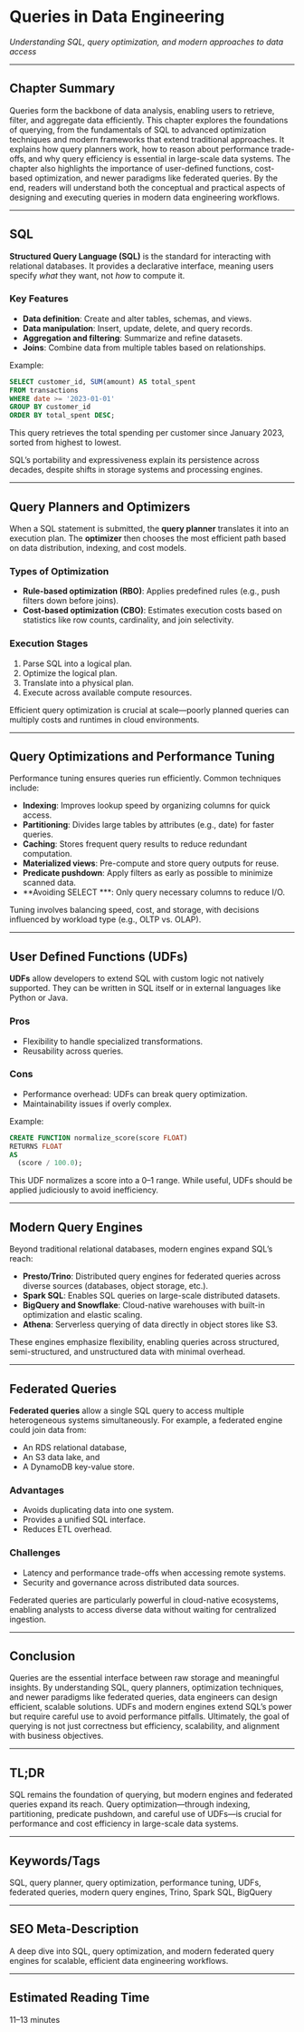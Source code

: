 # Queries in Data Engineering  
*Understanding SQL, query optimization, and modern approaches to data access*  

---

## Chapter Summary  
Queries form the backbone of data analysis, enabling users to retrieve, filter, and aggregate data efficiently. This chapter explores the foundations of querying, from the fundamentals of SQL to advanced optimization techniques and modern frameworks that extend traditional approaches. It explains how query planners work, how to reason about performance trade-offs, and why query efficiency is essential in large-scale data systems. The chapter also highlights the importance of user-defined functions, cost-based optimization, and newer paradigms like federated queries. By the end, readers will understand both the conceptual and practical aspects of designing and executing queries in modern data engineering workflows.  

---

## SQL  
**Structured Query Language (SQL)** is the standard for interacting with relational databases. It provides a declarative interface, meaning users specify *what* they want, not *how* to compute it.  

### Key Features  
- **Data definition**: Create and alter tables, schemas, and views.  
- **Data manipulation**: Insert, update, delete, and query records.  
- **Aggregation and filtering**: Summarize and refine datasets.  
- **Joins**: Combine data from multiple tables based on relationships.  

Example:  

```sql
SELECT customer_id, SUM(amount) AS total_spent
FROM transactions
WHERE date >= '2023-01-01'
GROUP BY customer_id
ORDER BY total_spent DESC;
````

This query retrieves the total spending per customer since January 2023, sorted from highest to lowest.

SQL’s portability and expressiveness explain its persistence across decades, despite shifts in storage systems and processing engines.

---

## Query Planners and Optimizers

When a SQL statement is submitted, the **query planner** translates it into an execution plan. The **optimizer** then chooses the most efficient path based on data distribution, indexing, and cost models.

### Types of Optimization

* **Rule-based optimization (RBO)**: Applies predefined rules (e.g., push filters down before joins).
* **Cost-based optimization (CBO)**: Estimates execution costs based on statistics like row counts, cardinality, and join selectivity.

### Execution Stages

1. Parse SQL into a logical plan.
2. Optimize the logical plan.
3. Translate into a physical plan.
4. Execute across available compute resources.

Efficient query optimization is crucial at scale—poorly planned queries can multiply costs and runtimes in cloud environments.

---

## Query Optimizations and Performance Tuning

Performance tuning ensures queries run efficiently. Common techniques include:

* **Indexing**: Improves lookup speed by organizing columns for quick access.
* **Partitioning**: Divides large tables by attributes (e.g., date) for faster queries.
* **Caching**: Stores frequent query results to reduce redundant computation.
* **Materialized views**: Pre-compute and store query outputs for reuse.
* **Predicate pushdown**: Apply filters as early as possible to minimize scanned data.
* \*\*Avoiding SELECT \*\*\*: Only query necessary columns to reduce I/O.

Tuning involves balancing speed, cost, and storage, with decisions influenced by workload type (e.g., OLTP vs. OLAP).

---

## User Defined Functions (UDFs)

**UDFs** allow developers to extend SQL with custom logic not natively supported. They can be written in SQL itself or in external languages like Python or Java.

### Pros

* Flexibility to handle specialized transformations.
* Reusability across queries.

### Cons

* Performance overhead: UDFs can break query optimization.
* Maintainability issues if overly complex.

Example:

```sql
CREATE FUNCTION normalize_score(score FLOAT)
RETURNS FLOAT
AS
  (score / 100.0);
```

This UDF normalizes a score into a 0–1 range. While useful, UDFs should be applied judiciously to avoid inefficiency.

---

## Modern Query Engines

Beyond traditional relational databases, modern engines expand SQL’s reach:

* **Presto/Trino**: Distributed query engines for federated queries across diverse sources (databases, object storage, etc.).
* **Spark SQL**: Enables SQL queries on large-scale distributed datasets.
* **BigQuery and Snowflake**: Cloud-native warehouses with built-in optimization and elastic scaling.
* **Athena**: Serverless querying of data directly in object stores like S3.

These engines emphasize flexibility, enabling queries across structured, semi-structured, and unstructured data with minimal overhead.

---

## Federated Queries

**Federated queries** allow a single SQL query to access multiple heterogeneous systems simultaneously. For example, a federated engine could join data from:

* An RDS relational database,
* An S3 data lake, and
* A DynamoDB key-value store.

### Advantages

* Avoids duplicating data into one system.
* Provides a unified SQL interface.
* Reduces ETL overhead.

### Challenges

* Latency and performance trade-offs when accessing remote systems.
* Security and governance across distributed data sources.

Federated queries are particularly powerful in cloud-native ecosystems, enabling analysts to access diverse data without waiting for centralized ingestion.

---

## Conclusion

Queries are the essential interface between raw storage and meaningful insights. By understanding SQL, query planners, optimization techniques, and newer paradigms like federated queries, data engineers can design efficient, scalable solutions. UDFs and modern engines extend SQL’s power but require careful use to avoid performance pitfalls. Ultimately, the goal of querying is not just correctness but efficiency, scalability, and alignment with business objectives.

---

## TL;DR

SQL remains the foundation of querying, but modern engines and federated queries expand its reach. Query optimization—through indexing, partitioning, predicate pushdown, and careful use of UDFs—is crucial for performance and cost efficiency in large-scale data systems.

---

## Keywords/Tags

SQL, query planner, query optimization, performance tuning, UDFs, federated queries, modern query engines, Trino, Spark SQL, BigQuery

---

## SEO Meta-Description

A deep dive into SQL, query optimization, and modern federated query engines for scalable, efficient data engineering workflows.

---

## Estimated Reading Time

11–13 minutes
